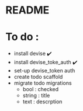 # README

# To do :
- install devise ✔️
- install devise_toke_auth ✔️
- set-up devise_token auth
- create todo scaffold
- migrate todo migrations
    - bool : checked
    - string  : title
    - text : descrption

    